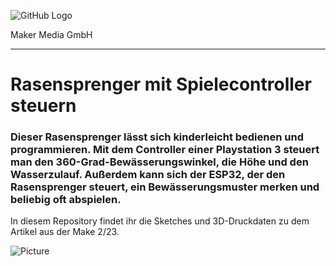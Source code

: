 ![GitHub Logo](http://www.heise.de/make/icons/make_logo.png)

Maker Media GmbH
*** 

# Rasensprenger mit Spielecontroller steuern

### Dieser Rasensprenger lässt sich kinderleicht bedienen und programmieren. Mit dem Controller einer Playstation 3 steuert man den 360-Grad-Bewässerungswinkel, die Höhe und den Wasserzulauf. Außerdem kann sich der ESP32, der den Rasensprenger steuert, ein Bewässerungsmuster merken und beliebig oft abspielen.

In diesem Repository findet ihr die Sketches und 3D-Druckdaten zu dem Artikel aus der Make 2/23.

![Picture](https://github.com/MakeMagazinDE/adafruitGFX/blob/main/adafruit_gfx_banner.png)


